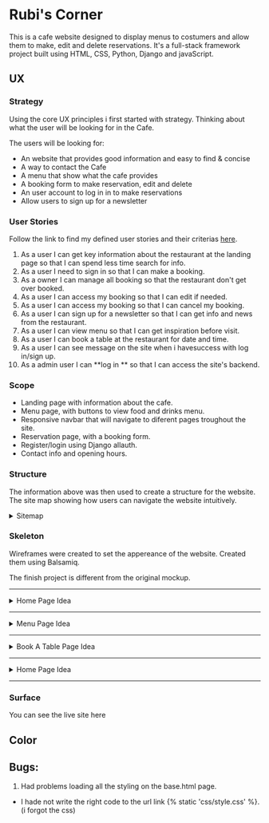 # Rubi's Corner

This is a cafe website designed to display menus to costumers and allow them to make, edit and delete reservations. It's a full-stack framework project built using HTML, CSS, Python, Django and javaScript.

## UX
### Strategy

Using the core UX principles i first started with strategy. Thinking about what the user will be looking for in the Cafe.

The users will be looking for:
* An website that provides good information and easy to find & concise
* A way to contact the Cafe
* A menu that show what the cafe provides
* A booking form to make reservation, edit and delete
* An user account to log in in to make reservations
* Allow users to sign up for a newsletter

### User Stories

Follow the link to find my defined user stories and their criterias [here](https://github.com/EmmaRubiH/Rubis-Corner/issues).

1. As a user I can get key information about the restaurant at the landing page so that I can spend less time search for info.
2. As a user I need to sign in so that I can make a booking.
3. As a owner I can manage all booking so that the restaurant don't get over booked.
4. As a user I can access my booking so that I can edit if needed.
5. As a user I can access my booking so that I can cancel my booking.
6. As a user I can sign up for a newsletter so that I can get info and news from the restaurant.
7. As a user I can view menu so that I can get inspiration before visit.
8. As a user I can book a table at the restaurant for date and time.
9. As a user I can see message on the site when i havesuccess with log in/sign up. 
10. As a admin user I can **log in ** so that I can access the site's backend.

### Scope

* Landing page with information about the cafe.
* Menu page, with buttons to view food and drinks menu.
* Responsive navbar that will navigate to diferent pages troughout the site.
* Reservation page, with a booking form.
* Register/login using Django allauth.
* Contact info and opening hours.

### Structure

The information above was then used to create a structure for the website.
The site map showing how users can navigate the website intuitively.


<details><summary>Sitemap</summary>

![user](/static/media/sitemap.png)

</details>

### Skeleton

Wireframes were created to set the appereance of the website. Created them using Balsamiq.

The finish project is different from the original mockup. 

---
<details><summary>Home Page Idea</summary>

![Home Page Idea](/static/media/startidee.png)

</details>

---
<details><summary>Menu Page Idea</summary>

![Menu Page Idea](/static/media/menuidee.png)

</details>

---
<details><summary>Book A Table Page Idea</summary>

![booking Page Idea](/static/media/bookingidee.png)

</details>

---
<details><summary>Home Page Idea</summary>

![Home Page Idea](/static/media/startidee.png)

</details>

---

### Surface

You can see the live site here

## Color







## Bugs:

1. Had problems loading all the styling on the base.html page.
  * I hade not write the right code to the url link {% static 'css/style.css' %}. (i forgot the css)



